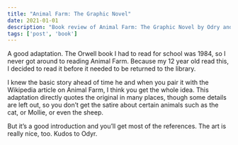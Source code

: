 ```yaml
---
title: "Animal Farm: The Graphic Novel"
date: 2021-01-01
description: "Book review of Animal Farm: The Graphic Novel by Odry and George Orwell"
tags: ['post', 'book']
---
```

A good adaptation. The Orwell book I had to read for school was 1984, so I never got around 
to reading Animal Farm. Because my 12 year old read this, I decided to read it before it 
needed to be returned to the library.

I knew the basic story ahead of time he and when you pair it with the Wikipedia article on
Animal Farm, I think you get the whole idea. This adaptation directly quotes the original in
many places, though some details are left out, so you don’t get the satire about certain animals
such as the cat, or Mollie, or even the sheep.

But it’s a good introduction and you’ll get most of the references. The art is really nice, too.
Kudos to Odyr.
